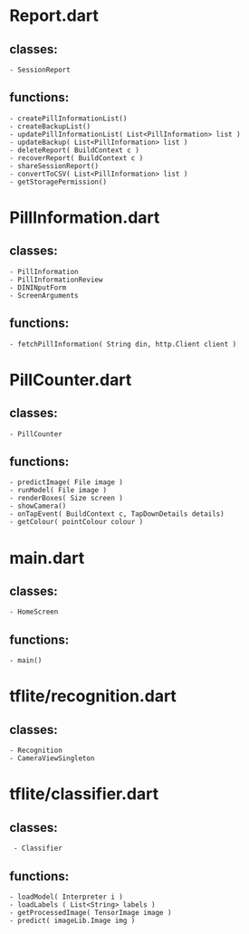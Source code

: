 
# Report.dart 
 ## classes: 
    - SessionReport
    
  ## functions: 
    - createPillInformationList()
    - createBackupList()
    - updatePillInformationList( List<PillInformation> list )
    - updateBackup( List<PillInformation> list )
    - deleteReport( BuildContext c )   
    - recoverReport( BuildContext c )
    - shareSessionReport()
    - convertToCSV( List<PillInformation> list )
    - getStoragePermission()

  
# PillInformation.dart
 ## classes: 
    - PillInformation
    - PillInformationReview
    - DININputForm
    - ScreenArguments
  
 ## functions:
    - fetchPillInformation( String din, http.Client client )

  
# PillCounter.dart
 ## classes: 
    - PillCounter
  
 ## functions: 
    - predictImage( File image ) 
    - runModel( File image )
    - renderBoxes( Size screen )
    - showCamera()
    - onTapEvent( BuildContext c, TapDownDetails details)
    - getColour( pointColour colour )

  
# main.dart
 ## classes: 
    - HomeScreen
   
 ## functions: 
    - main()

  
# tflite/recognition.dart
  ## classes: 
    - Recognition
    - CameraViewSingleton
  

# tflite/classifier.dart
  ## classes: 
     - Classifier
     
  ## functions:
    - loadModel( Interpreter i )
    - loadLabels ( List<String> labels )
    - getProcessedImage( TensorImage image )
    - predict( imageLib.Image img )
  
  
